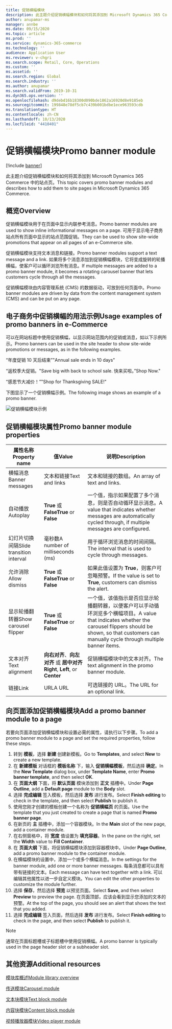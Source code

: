 ```yaml
---
title: 促销横幅模块
description: 此主题介绍促销横幅模块和如何将其添加到 Microsoft Dynamics 365 Commerce 中的站点页。
author: anupamar-ms
manager: annbe
ms.date: 09/15/2020
ms.topic: article
ms.prod: ''
ms.service: dynamics-365-commerce
ms.technology: ''
audience: Application User
ms.reviewer: v-chgri
ms.search.scope: Retail, Core, Operations
ms.custom: ''
ms.assetid: ''
ms.search.region: Global
ms.search.industry: ''
ms.author: anupamar
ms.search.validFrom: 2019-10-31
ms.dyn365.ops.version: ''
ms.openlocfilehash: d9debd16b18300d090bde1862a16920d8e9185eb
ms.sourcegitcommit: 199848e78df5cb7c439b001bdbe1ece963593cdb
ms.translationtype: HT
ms.contentlocale: zh-CN
ms.lasthandoff: 10/13/2020
ms.locfileid: "4410401"
---
```

# <a name="promo-banner-module"></a><span data-ttu-id="5fab8-103">促销横幅模块</span><span class="sxs-lookup"><span data-stu-id="5fab8-103">Promo banner module</span></span>

[!include [banner](includes/banner.md)]

<span data-ttu-id="5fab8-104">此主题介绍促销横幅模块和如何将其添加到 Microsoft Dynamics 365 Commerce 中的站点页。</span><span class="sxs-lookup"><span data-stu-id="5fab8-104">This topic covers promo banner modules and describes how to add them to site pages in Microsoft Dynamics 365 Commerce.</span></span>

## <a name="overview"></a><span data-ttu-id="5fab8-105">概览</span><span class="sxs-lookup"><span data-stu-id="5fab8-105">Overview</span></span>

<span data-ttu-id="5fab8-106">促销横幅模块用于在页面中显示内联参考消息。</span><span class="sxs-lookup"><span data-stu-id="5fab8-106">Promo banner modules are used to show inline informational messages on a page.</span></span> <span data-ttu-id="5fab8-107">可用于显示电子商务站点所有页面中显示的站点范围促销。</span><span class="sxs-lookup"><span data-stu-id="5fab8-107">They can be used to show site-wide promotions that appear on all pages of an e-Commerce site.</span></span> 

<span data-ttu-id="5fab8-108">促销横幅模块支持文本消息和链接。</span><span class="sxs-lookup"><span data-stu-id="5fab8-108">Promo banner modules support a text message and a link.</span></span> <span data-ttu-id="5fab8-109">如果将多个消息添加到促销横幅模块，它将变成旋转的轮播横幅，使客户可以循环浏览所有消息。</span><span class="sxs-lookup"><span data-stu-id="5fab8-109">If multiple messages are added to a promo banner module, it becomes a rotating carousel banner that lets customers cycle through all the messages.</span></span> 

<span data-ttu-id="5fab8-110">促销横幅模块由内容管理系统 (CMS) 的数据驱动，可放到任何页面中。</span><span class="sxs-lookup"><span data-stu-id="5fab8-110">Promo banner modules are driven by data from the content management system (CMS) and can be put on any page.</span></span>

## <a name="usage-examples-of-promo-banners-in-e-commerce"></a><span data-ttu-id="5fab8-111">电子商务中促销横幅的用法示例</span><span class="sxs-lookup"><span data-stu-id="5fab8-111">Usage examples of promo banners in e-Commerce</span></span>

<span data-ttu-id="5fab8-112">可以在网站标题中使用促销横幅，以显示网站范围内的促销或消息，如以下示例所示。</span><span class="sxs-lookup"><span data-stu-id="5fab8-112">Promo banners can be used in the site header to show site-wide promotions or messages, as in the following examples.</span></span>

<span data-ttu-id="5fab8-113">“年度促销 10 天后结束”</span><span class="sxs-lookup"><span data-stu-id="5fab8-113">"Annual sale ends in 10 days"</span></span>

<span data-ttu-id="5fab8-114">“返校季大促销。</span><span class="sxs-lookup"><span data-stu-id="5fab8-114">"Save big with back to school sale.</span></span> <span data-ttu-id="5fab8-115">快来买啦。”</span><span class="sxs-lookup"><span data-stu-id="5fab8-115">Shop Now."</span></span>

<span data-ttu-id="5fab8-116">“感恩节大减价！”</span><span class="sxs-lookup"><span data-stu-id="5fab8-116">"Shop for Thanksgiving SALE!"</span></span> 

<span data-ttu-id="5fab8-117">下图显示了一个促销横幅示例。</span><span class="sxs-lookup"><span data-stu-id="5fab8-117">The following image shows an example of a promo banner.</span></span>

![促销横幅模块示例](./media/ecommerce-Promobanner.PNG)

## <a name="promo-banner-module-properties"></a><span data-ttu-id="5fab8-119">促销横幅模块属性</span><span class="sxs-lookup"><span data-stu-id="5fab8-119">Promo banner module properties</span></span>

| <span data-ttu-id="5fab8-120">属性名称</span><span class="sxs-lookup"><span data-stu-id="5fab8-120">Property name</span></span>             | <span data-ttu-id="5fab8-121">值</span><span class="sxs-lookup"><span data-stu-id="5fab8-121">Value</span></span>                              | <span data-ttu-id="5fab8-122">说明</span><span class="sxs-lookup"><span data-stu-id="5fab8-122">Description</span></span> |
|---------------------------|------------------------------------|-------------|
| <span data-ttu-id="5fab8-123">横幅消息</span><span class="sxs-lookup"><span data-stu-id="5fab8-123">Banner messages</span></span>           | <span data-ttu-id="5fab8-124">文本和链接</span><span class="sxs-lookup"><span data-stu-id="5fab8-124">Text and links</span></span>                     | <span data-ttu-id="5fab8-125">文本和链接的数组。</span><span class="sxs-lookup"><span data-stu-id="5fab8-125">An array of text and links.</span></span> |
| <span data-ttu-id="5fab8-126">自动播放</span><span class="sxs-lookup"><span data-stu-id="5fab8-126">Autoplay</span></span>                  | <span data-ttu-id="5fab8-127">**True** 或 **False**</span><span class="sxs-lookup"><span data-stu-id="5fab8-127">**True** or **False**</span></span>              | <span data-ttu-id="5fab8-128">一个值，指示如果配置了多个消息，则是否自动循环显示消息。</span><span class="sxs-lookup"><span data-stu-id="5fab8-128">A value that indicates whether messages are automatically cycled through, if multiple messages are configured.</span></span> |
| <span data-ttu-id="5fab8-129">幻灯片切换间隔</span><span class="sxs-lookup"><span data-stu-id="5fab8-129">Slide transition interval</span></span> | <span data-ttu-id="5fab8-130">毫秒数</span><span class="sxs-lookup"><span data-stu-id="5fab8-130">A number of milliseconds (ms)</span></span>      | <span data-ttu-id="5fab8-131">用于循环浏览消息的时间间隔。</span><span class="sxs-lookup"><span data-stu-id="5fab8-131">The interval that is used to cycle through messages.</span></span> |
| <span data-ttu-id="5fab8-132">允许消除</span><span class="sxs-lookup"><span data-stu-id="5fab8-132">Allow dismiss</span></span>             | <span data-ttu-id="5fab8-133">**True** 或 **False**</span><span class="sxs-lookup"><span data-stu-id="5fab8-133">**True** or **False**</span></span>              | <span data-ttu-id="5fab8-134">如果此值设置为 **True**，则客户可忽略预警。</span><span class="sxs-lookup"><span data-stu-id="5fab8-134">If the value is set to **True**, customers can dismiss the alert.</span></span> |
| <span data-ttu-id="5fab8-135">显示轮播翻转器</span><span class="sxs-lookup"><span data-stu-id="5fab8-135">Show carousel flipper</span></span>     | <span data-ttu-id="5fab8-136">**True** 或 **False**</span><span class="sxs-lookup"><span data-stu-id="5fab8-136">**True** or **False**</span></span>              | <span data-ttu-id="5fab8-137">一个值，该值指示是否应显示轮播翻转器，以便客户可以手动循环浏览多个横幅项目。</span><span class="sxs-lookup"><span data-stu-id="5fab8-137">A value that indicates whether the carousel flippers should be shown, so that customers can manually cycle through multiple banner items.</span></span> |
| <span data-ttu-id="5fab8-138">文本对齐</span><span class="sxs-lookup"><span data-stu-id="5fab8-138">Text alignment</span></span>            | <span data-ttu-id="5fab8-139">**向右对齐**、**向左对齐** 或 **居中对齐**</span><span class="sxs-lookup"><span data-stu-id="5fab8-139">**Right**, **Left**, or **Center**</span></span> | <span data-ttu-id="5fab8-140">促销横幅模块中的文本对齐。</span><span class="sxs-lookup"><span data-stu-id="5fab8-140">The text alignment in the promo banner module.</span></span> |
| <span data-ttu-id="5fab8-141">链接</span><span class="sxs-lookup"><span data-stu-id="5fab8-141">Link</span></span>                      | <span data-ttu-id="5fab8-142">URL</span><span class="sxs-lookup"><span data-stu-id="5fab8-142">A URL</span></span>                              | <span data-ttu-id="5fab8-143">可选链接的 URL。</span><span class="sxs-lookup"><span data-stu-id="5fab8-143">The URL for an optional link.</span></span> |

## <a name="add-a-promo-banner-module-to-a-page"></a><span data-ttu-id="5fab8-144">向页面添加促销横幅模块</span><span class="sxs-lookup"><span data-stu-id="5fab8-144">Add a promo banner module to a page</span></span> 

<span data-ttu-id="5fab8-145">若要向页面添加促销横幅模块和设置必需的属性，请执行以下步骤。</span><span class="sxs-lookup"><span data-stu-id="5fab8-145">To add a promo banner module to a page and set the required properties, follow these steps.</span></span>

1. <span data-ttu-id="5fab8-146">转到 **模板**，选择 **新建** 创建新模板。</span><span class="sxs-lookup"><span data-stu-id="5fab8-146">Go to **Templates**, and select **New** to create a new template.</span></span>
1. <span data-ttu-id="5fab8-147">在 **新建模板** 对话框的 **模板名称** 下，输入 **促销横幅模板**，然后选择 **确定**。</span><span class="sxs-lookup"><span data-stu-id="5fab8-147">In the **New Template** dialog box, under **Template Name**, enter **Promo banner template**, and then select **OK**.</span></span>
1. <span data-ttu-id="5fab8-148">在 **页面大纲** 下面，将 **默认页面** 模块添加到 **正文** 插槽中。</span><span class="sxs-lookup"><span data-stu-id="5fab8-148">Under **Page Outline**, add a **Default page** module to the **Body** slot.</span></span> 
1. <span data-ttu-id="5fab8-149">选择 **完成编辑** 签入模板，然后选择 **发布** 进行发布。</span><span class="sxs-lookup"><span data-stu-id="5fab8-149">Select **Finish editing** to check in the template, and then select **Publish** to publish it.</span></span> 
1. <span data-ttu-id="5fab8-150">使用您刚才创建的模板创建一个名称为 **促销横幅页** 的页面。</span><span class="sxs-lookup"><span data-stu-id="5fab8-150">Use the template that you just created to create a page that is named **Promo banner page**.</span></span> 
1. <span data-ttu-id="5fab8-151">在新页的 **主** 插槽中，添加一个容器模块。</span><span class="sxs-lookup"><span data-stu-id="5fab8-151">In the **Main** slot of the new page, add a container module.</span></span> 
1. <span data-ttu-id="5fab8-152">在右侧窗格中，将 **宽度** 值设置为 **填充容器**。</span><span class="sxs-lookup"><span data-stu-id="5fab8-152">In the pane on the right, set the **Width** value to **Fill Container**.</span></span>
1. <span data-ttu-id="5fab8-153">在 **页面大纲** 下面，将促销横幅模块添加到容器模块中。</span><span class="sxs-lookup"><span data-stu-id="5fab8-153">Under **Page Outline**, add a promo banner module to the container module.</span></span>
1. <span data-ttu-id="5fab8-154">在横幅模块的设置中，添加一个或多个横幅消息。</span><span class="sxs-lookup"><span data-stu-id="5fab8-154">In the settings for the banner module, add one or more banner messages.</span></span> <span data-ttu-id="5fab8-155">每条消息都可以具有带有链接的文本。</span><span class="sxs-lookup"><span data-stu-id="5fab8-155">Each message can have text together with a link.</span></span> <span data-ttu-id="5fab8-156">可以编辑其他属性以进一步自定义模块。</span><span class="sxs-lookup"><span data-stu-id="5fab8-156">You can edit the other properties to customize the module further.</span></span>
1. <span data-ttu-id="5fab8-157">选择 **保存**，然后选择 **预览** 以预览页面。</span><span class="sxs-lookup"><span data-stu-id="5fab8-157">Select **Save**, and then select **Preview** to preview the page.</span></span> <span data-ttu-id="5fab8-158">在页面顶部，应该会看到显示您添加的文本的预警。</span><span class="sxs-lookup"><span data-stu-id="5fab8-158">At the top of the page, you should see an alert that shows the text that you added.</span></span>
1. <span data-ttu-id="5fab8-159">选择 **完成编辑** 签入页面，然后选择 **发布** 进行发布。</span><span class="sxs-lookup"><span data-stu-id="5fab8-159">Select **Finish editing** to check in the page, and then select **Publish** to publish it.</span></span>

> [!NOTE]
> <span data-ttu-id="5fab8-160">通常在页面标题槽或子标题槽中使用促销横幅。</span><span class="sxs-lookup"><span data-stu-id="5fab8-160">A promo banner is typically used in the page header slot or a subheader slot.</span></span>


## <a name="additional-resources"></a><span data-ttu-id="5fab8-161">其他资源</span><span class="sxs-lookup"><span data-stu-id="5fab8-161">Additional resources</span></span>

[<span data-ttu-id="5fab8-162">模块库概述</span><span class="sxs-lookup"><span data-stu-id="5fab8-162">Module library overview</span></span>](starter-kit-overview.md)

[<span data-ttu-id="5fab8-163">传送模块</span><span class="sxs-lookup"><span data-stu-id="5fab8-163">Carousel module</span></span>](add-carousel.md)

[<span data-ttu-id="5fab8-164">文本块模块</span><span class="sxs-lookup"><span data-stu-id="5fab8-164">Text block module</span></span>](add-content-rich-block.md)

[<span data-ttu-id="5fab8-165">内容块模块</span><span class="sxs-lookup"><span data-stu-id="5fab8-165">Content block module</span></span>](add-hero-module.md)

[<span data-ttu-id="5fab8-166">视频播放器模块</span><span class="sxs-lookup"><span data-stu-id="5fab8-166">Video player module</span></span>](add-video-player.md)
